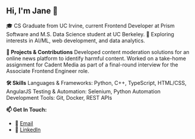 ## Hi, I'm Jane 👋

<!--
**janelai/janelai** is a ✨ _special_ ✨ repository because its `README.md` (this file) appears on your GitHub profile.

Here are some ideas to get you started:

- 🔭 I’m currently working on ...
- 🌱 I’m currently learning ...
- 👯 I’m looking to collaborate on ...
- 🤔 I’m looking for help with ...
- 💬 Ask me about ...
- 📫 How to reach me: ...
- 😄 Pronouns: ...
- ⚡ Fun fact: ...
-->

🎓 CS Graduate from UC Irvine, current Frontend Developer at Prism Software and M.S. Data Science student at UC Berkeley.
🌱 Exploring interests in AI/ML, web development, and data analytics.

**🚀 Projects & Contributions**
Developed content moderation solutions for an online news platform to identify harmful content.
Worked on a take-home assignment for Cadent Media as part of a final-round interview for the Associate Frontend Engineer role.

**🛠️ Skills**
Languages & Frameworks: Python, C++, TypeScript, HTML/CSS, AngularJS
Testing & Automation: Selenium, Python Automation
Development Tools: Git, Docker, REST APIs

**📫 Get In Touch:**
- 📧 [Email](mailto:jane.e.lai@gmail.com)
- 🔗 [LinkedIn]([url](https://www.linkedin.com/in/jane-e-lai/))
